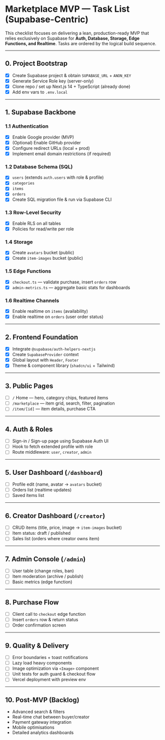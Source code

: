 # Marketplace MVP — Task List (Supabase-Centric)

This checklist focuses on delivering a lean, production-ready MVP that relies exclusively on Supabase for **Auth, Database, Storage, Edge Functions, and Realtime**.  Tasks are ordered by the logical build sequence.

---

## 0. Project Bootstrap
- [x] Create Supabase project & obtain `SUPABASE_URL` + `ANON_KEY`
- [x] Generate Service Role key (server-only)
- [x] Clone repo / set up Next.js 14 + TypeScript (already done)
- [x] Add env vars to `.env.local`

---

## 1. Supabase Backbone
### 1.1 Authentication
- [x] Enable Google provider (MVP)
- [x] (Optional) Enable GitHub provider
- [x] Configure redirect URLs (local + prod)
- [x] Implement email domain restrictions (if required)

### 1.2 Database Schema (SQL)
- [x] `users` (extends `auth.users` with role & profile)
- [x] `categories`
- [x] `items`
- [x] `orders`
- [x] Create SQL migration file & run via Supabase CLI

### 1.3 Row-Level Security
- [x] Enable RLS on all tables
- [x] Policies for read/write per role

### 1.4 Storage
- [x] Create `avatars` bucket (public)
- [x] Create `item-images` bucket (public)

### 1.5 Edge Functions
- [x] `checkout.ts` — validate purchase, insert `orders` row
- [x] `admin-metrics.ts` — aggregate basic stats for dashboards

### 1.6 Realtime Channels
- [x] Enable realtime on `items` (availability)
- [x] Enable realtime on `orders` (user order status)

---

## 2. Frontend Foundation
- [x] Integrate `@supabase/auth-helpers-nextjs`
- [x] Create `SupabaseProvider` context
- [x] Global layout with `Header`, `Footer`
- [x] Theme & component library (`shadcn/ui` + Tailwind)

---

## 3. Public Pages
- [ ] `/` Home — hero, category chips, featured items
- [ ] `/marketplace` — item grid, search, filter, pagination
- [ ] `/item/[id]` — item details, purchase CTA

---

## 4. Auth & Roles
- [ ] Sign-in / Sign-up page using Supabase Auth UI
- [ ] Hook to fetch extended profile with role
- [ ] Route middleware: `user`, `creator`, `admin`

---

## 5. User Dashboard (`/dashboard`)
- [ ] Profile edit (name, avatar → `avatars` bucket)
- [ ] Orders list (realtime updates)
- [ ] Saved items list

---

## 6. Creator Dashboard (`/creator`)
- [ ] CRUD items (title, price, image → `item-images` bucket)
- [ ] Item status: draft / published
- [ ] Sales list (orders where creator owns item)

---

## 7. Admin Console (`/admin`)
- [ ] User table (change roles, ban)
- [ ] Item moderation (archive / publish)
- [ ] Basic metrics (edge function)

---

## 8. Purchase Flow
- [ ] Client call to `checkout` edge function
- [ ] Insert `orders` row & return status
- [ ] Order confirmation screen

---

## 9. Quality & Delivery
- [ ] Error boundaries + toast notifications
- [ ] Lazy load heavy components
- [ ] Image optimization via `<Image>` component
- [ ] Unit tests for auth guard & checkout flow
- [ ] Vercel deployment with preview env

---

## 10. Post-MVP (Backlog)
- Advanced search & filters
- Real-time chat between buyer/creator
- Payment gateway integration
- Mobile optimisations
- Detailed analytics dashboards 